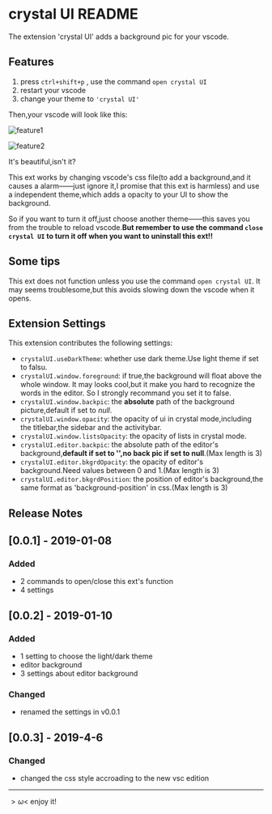 # crystal UI README

The extension 'crystal UI' adds a background pic for your vscode.

## Features

1. press `ctrl+shift+p` , use the command `open crystal UI`
2. restart your vscode
3. change your theme to `'crystal UI'`

Then,your vscode will look like this:

![feature1](https://z131.xyz/img/feature1.jpg)

![feature2](https://z131.xyz/img/feature2.jpg)

It's beautiful,isn't it?  

This ext works by changing vscode's css file(to add a background,and it causes a alarm——just ignore it,I promise that this ext is harmless) and use a independent theme,which adds a opacity to your UI to show the background.

So if you want to turn it off,just choose another theme——this saves you from the trouble to reload vscode.**But remember to use the command `close crystal UI` to turn it off when you want to uninstall this ext!!**

## Some tips

This ext does not function unless you use the command `open crystal UI`. It may seems troublesome,but this avoids slowing down the vscode when it opens.

## Extension Settings

This extension contributes the following settings:

* `crystalUI.useDarkTheme`: whether use dark theme.Use light theme if set to falsu.
* `crystalUI.window.foreground`: if true,the background will float above the whole window. It may looks cool,but it make you hard to recognize the words in the editor. So I strongly recommand you set it to false.
* `crystalUI.window.backpic`: the **absolute** path of the background picture,default if set to *null*.
* `crystalUI.window.opacity`: the opacity of ui in crystal mode,including the titlebar,the sidebar and the activitybar.
* `crystalUI.window.listsOpacity`: the opacity of lists in crystal mode.
* `crystalUI.editor.backpic`: the absolute path of the editor's background,**default if set to '',no back pic if set to null**.(Max length is 3)
* `crystalUI.editor.bkgrdOpacity`: the opacity of editor's background.Need values between 0 and 1.(Max length is 3)
* `crystalUI.editor.bkgrdPosition`: the position of editor's background,the same format as 'background-position' in css.(Max length is 3)

## Release Notes

## [0.0.1] - 2019-01-08
### Added
- 2 commands to open/close this ext's function
- 4 settings

## [0.0.2] - 2019-01-10
### Added
- 1 setting to choose the light/dark theme
- editor background
- 3 settings about editor background
### Changed
- renamed the settings in v0.0.1

## [0.0.3] - 2019-4-6
### Changed
- changed the css style accroading to the new vsc edition
-----------------------------------------------------------------------------------------------------------
$>\omega<$ enjoy it!